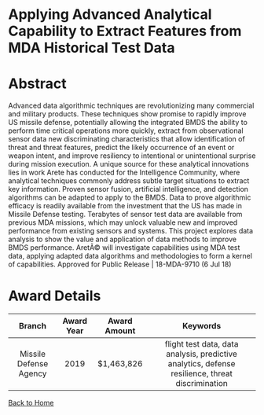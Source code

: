 
Applying Advanced Analytical Capability to Extract Features from MDA Historical Test Data
=========================================================================================

# Abstract


Advanced data algorithmic techniques are revolutionizing many commercial and military products. These techniques show promise to rapidly improve US missile defense, potentially allowing the integrated BMDS the ability to perform time critical operations more quickly, extract from observational sensor data new discriminating characteristics that allow identification of threat and threat features, predict the likely occurrence of an event or weapon intent, and improve resiliency to intentional or unintentional surprise during mission execution. A unique source for these analytical innovations lies in work Arete has conducted for the Intelligence Community, where analytical techniques commonly address subtle target situations to extract key information. Proven sensor fusion, artificial intelligence, and detection algorithms can be adapted to apply to the BMDS. Data to prove algorithmic efficacy is readily available from the investment that the US has made in Missile Defense testing. Terabytes of sensor test data are available from previous MDA missions, which may unlock valuable new and improved performance from existing sensors and systems. This project explores data analysis to show the value and application of data methods to improve BMDS performance. AretÃ© will investigate capabilities using MDA test data, applying adapted data algorithms and methodologies to form a kernel of capabilities. Approved for Public Release | 18-MDA-9710 (6 Jul 18)  

# Award Details

|Branch|Award Year|Award Amount|Keywords|
| :---: | :---: | :---: | :---: |
|Missile Defense Agency|2019|$1,463,826|flight test data, data analysis, predictive analytics, defense resilience, threat discrimination|
  
  


[Back to Home](https://github.com/chrischow/dod_sbir_awards/CC/#1163)